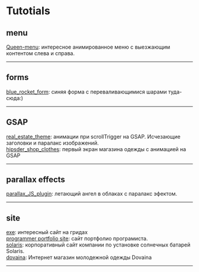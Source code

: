 
# Tutotials

## menu 

[Queen-menu](https://KostasNegrov.github.io/queen-menu "Описание"): интересное анимированное меню с выезжающим контентом слева и справа. 
    
---
## forms

[blue_rocket_form](https://KostasNegrov.github.io/blue_rocket_form "Описание"): синяя форма с переваливающимися шарами туда-сюда:) 
    
---
## GSAP

[real_estate_theme](https://KostasNegrov.github.io/real_estate_theme "Описание"): анимации при scrollTrigger на GSAP. Исчезающие заголовки и паралакс изображений.<br>
[hipsder_shop_clothes](https://KostasNegrov.github.io/hipsder_shop_clothes "Описание"): первый экран магазина одежды с анимацией на GSAP 
    
---

## parallax effects

[parallax_JS_plugin](https://KostasNegrov.github.io/parallax_JS_plugin "Описание"): летающий ангел в облаках с паралакс эфектом. 
    
---
## site

[exe](https://KostasNegrov.github.io/exe/build "Описание"): интересный сайт на гридах<br>
[programmer portfolio site](https://kostasnegrov.github.io/resumeNA "Описание"): сайт портфолио програмиста.<br>
[solaris](https://kostasnegrov.github.io/solaris/build "Описание"): корпоративный сайт компании по установке солнечных батарей Solaris.<br>
[dovaina](https://kostasnegrov.github.io/dovaina/build "Описание"): Интернет магазин молодежной одежды Dovaina<br>
    
---

